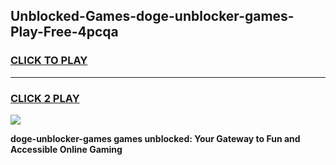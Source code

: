 
## Unblocked-Games-doge-unblocker-games-Play-Free-4pcqa
<h3>
<a href="https://premium76.site?title=doge-unblocker-games&ref=20A">CLICK TO PLAY</a></h3>
<hr>

<h3>
<a href="https://premium76.site?title=doge-unblocker-games&ref=20A">CLICK 2 PLAY</a>
  
</h3>

<a href="https://premium76.site?title=doge-unblocker-games&ref=20A"><img src="https://clearcache.store/games.png"></a>


**doge-unblocker-games games unblocked: Your Gateway to Fun and Accessible Online Gaming**
